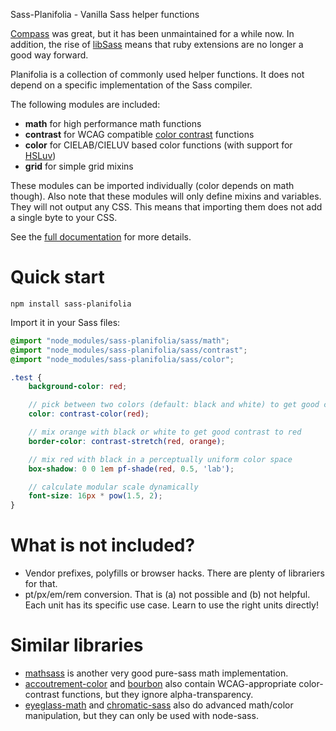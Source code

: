 Sass-Planifolia - Vanilla Sass helper functions

[Compass](http://compass-style.org/) was great, but it has been unmaintained
for a while now. In addition, the rise of
[libSass](http://sass-lang.com/libsass) means that ruby extensions are no
longer a good way forward.

Planifolia is a collection of commonly used helper functions.  It does not
depend on a specific implementation of the Sass compiler.

The following modules are included:

-   **math** for high performance math functions
-   **contrast** for WCAG compatible [color
    contrast](https://www.w3.org/TR/WCAG20/#contrast-ratiodef) functions
-   **color** for CIELAB/CIELUV based color functions (with support for
    [HSLuv](http://www.hsluv.org/))
-   **grid** for simple grid mixins

These modules can be imported individually (color depends on math though).
Also note that these modules will only define mixins and variables. They will
not output any CSS. This means that importing them does not add a single byte
to your CSS.

See the [full documentation](https://xi.github.io/sass-planifolia/) for more
details.

# Quick start

    npm install sass-planifolia

Import it in your Sass files:

```scss
@import "node_modules/sass-planifolia/sass/math";
@import "node_modules/sass-planifolia/sass/contrast";
@import "node_modules/sass-planifolia/sass/color";

.test {
    background-color: red;

    // pick between two colors (default: black and white) to get good contrast
    color: contrast-color(red);

    // mix orange with black or white to get good contrast to red
    border-color: contrast-stretch(red, orange);

    // mix red with black in a perceptually uniform color space
    box-shadow: 0 0 1em pf-shade(red, 0.5, 'lab');

    // calculate modular scale dynamically
    font-size: 16px * pow(1.5, 2);
}
```

# What is not included?

-   Vendor prefixes, polyfills or browser hacks. There are plenty of librariers
    for that.
-   pt/px/em/rem conversion. That is (a) not possible and (b) not helpful. Each
    unit has its specific use case. Learn to use the right units directly!

# Similar libraries

-   [mathsass](https://github.com/terkel/mathsass) is another very good
    pure-sass math implementation.
-   [accoutrement-color](https://github.com/oddbird/accoutrement-color) and
    [bourbon](https://github.com/thoughtbot/bourbon) also contain
    WCAG-appropriate color-contrast functions, but they ignore
    alpha-transparency.
-   [eyeglass-math](https://github.com/sass-eyeglass/eyeglass-math) and
    [chromatic-sass](https://github.com/bugsnag/chromatic-sass) also do
    advanced math/color manipulation, but they can only be used with node-sass.
